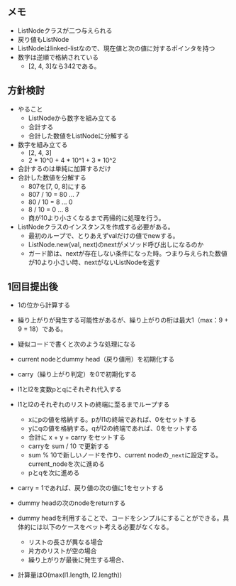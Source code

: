 ## メモ

- ListNodeクラスが二つ与えられる
- 戻り値もListNode
- ListNodeはlinked-listなので、現在値と次の値に対するポインタを持つ
- 数字は逆順で格納されている
    - [2, 4, 3]なら342である。

## 方針検討

- やること
    - ListNodeから数字を組み立てる
    - 合計する
    - 合計した数値をListNodeに分解する
- 数字を組み立てる
    - [2, 4, 3]
    - 2 * 10^0 + 4 * 10^1 + 3 * 10^2
- 合計するのは単純に加算するだけ
- 合計した数値を分解する
    - 807を[7, 0, 8]にする
    - 807 / 10 = 80 ... 7
    - 80 / 10 = 8 ... 0
    - 8 / 10 = 0 ... 8
    - 商が10より小さくなるまで再帰的に処理を行う。
- ListNodeクラスのインスタンスを作成する必要がある。
  - 最初のループで、とりあえずvalだけの値でnewする。
  - ListNode.new(val, next)のnextがメソッド呼び出しになるのか
  - ガード節は、nextが存在しない条件になった時。つまり与えられた数値が10より小さい時、nextがないListNodeを返す

## 1回目提出後

- 1の位から計算する
- 繰り上がりが発生する可能性があるが、繰り上がりの桁は最大1（max：9 + 9 = 18）である。
- 疑似コードで書くと次のような処理になる

- current nodeとdummy head（戻り値用）を初期化する
- carry（繰り上がり判定）を0で初期化する
- l1とl2を変数pとqにそれぞれ代入する
- l1とl2のそれぞれのリストの終端に至るまでループする
    - xにpの値を格納する。pがl1の終端であれば、0をセットする 
    - yにqの値を格納する。qがl2の終端であれば、0をセットする
    - 合計に x + y + carry をセットする
    - carryを sum / 10 で更新する
    - sum % 10で新しいノードを作り、current nodeの`_next`に設定する。current_nodeを次に進める
    - pとqを次に進める
- carry = 1であれば、戻り値の次の値に1をセットする
- dummy headの次のnodeをreturnする

- dummy headを利用することで、コードをシンプルにすることができる。具体的には以下のケースをベット考える必要がなくなる。
    - リストの長さが異なる場合
    - 片方のリストが空の場合
    - 繰り上がりが最後に発生する場合、

- 計算量はO(max(l1.length, l2.length))
